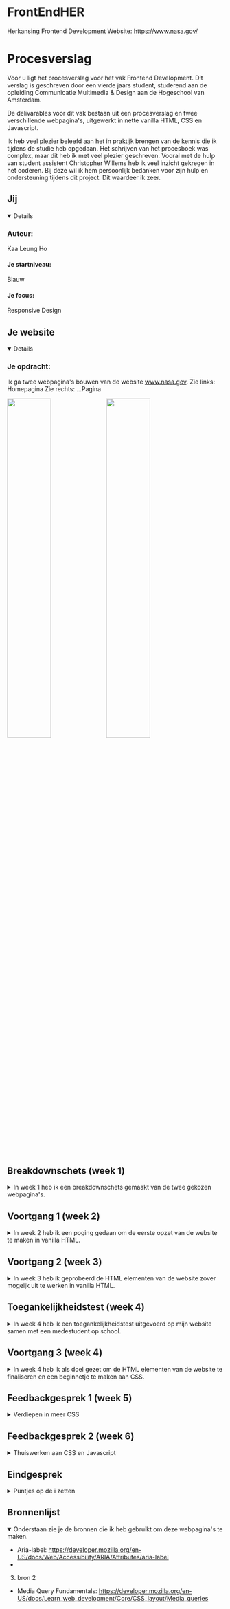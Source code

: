 # FrontEndHER
Herkansing Frontend Development
Website: https://www.nasa.gov/

# Procesverslag
Voor u ligt het procesverslag voor het vak Frontend Development. Dit verslag is geschreven door een vierde jaars student, studerend aan de opleiding Communicatie Multimedia & Design aan de Hogeschool van Amsterdam.

De delivarables voor dit vak bestaan uit een procesverslag en twee verschillende webpagina's, uitgewerkt in nette vanilla HTML, CSS en Javascript.

Ik heb veel plezier beleefd aan het in praktijk brengen van de kennis die ik tijdens de studie heb opgedaan. Het schrijven van het procesboek was complex, maar dit heb ik met veel plezier geschreven. Vooral met de hulp van student assistent Christopher Willems heb ik veel inzicht gekregen in het coderen. Bij deze wil ik hem persoonlijk bedanken voor zijn hulp en ondersteuning tijdens dit project. Dit waardeer ik zeer.


## Jij

<details open>

### Auteur:
Kaa Leung Ho

#### Je startniveau:
Blauw

#### Je focus:
Responsive Design
 
</details>



## Je website

<details open>

### Je opdracht:
Ik ga twee webpagina's bouwen van de website www.nasa.gov.
Zie links: Homepagina
Zie rechts: ...Pagina

<p float="left">
  <img src="https://github.com/user-attachments/assets/f65bbe32-0f72-454d-8702-caeed4db7469" width="45%" />
  <img src="https://github.com/user-attachments/assets/f65bbe32-0f72-454d-8702-caeed4db7469" width="45%" />
</p>
 
</details>


## Breakdownschets (week 1)

<details>

<summary>In week 1 heb ik een breakdownschets gemaakt van de twee gekozen webpagina's.</summary>

  <img src="https://github.com/user-attachments/assets/ab70bb90-eccb-4441-a830-f600550166d6" width="45%" />

</details>



## Voortgang 1 (week 2)

<details>
 
<summary>In week 2 heb ik een poging gedaan om de eerste opzet van de website te maken in vanilla HTML.</summary>

### Stand van zaken
In week 2 heb ik een poging gedaan om een eerste opzet van de homepage in vanilla HTML te maken. Het structureren van de content in HTML was in het begin behoorlijk lastig. Het was namelijk al een tijdje geleden dat ik met code had gewerkt, en ik wist niet precies waar ik moest beginnen. Daarom besloot ik maar gewoon ergens te starten, en mijn gekozen website na te bouwen. Tijdens het voortgangsgesprek kwam ik er echter achter dat mijn code niet in orde was.

Ik had namelijk geen mobile-first-aanpak gehanteerd. Een studentassistent legde mij uit dat het belangrijk is om altijd mobile-first te beginnen. Bij een mobile-first-aanpak wordt vanaf het begin al een responsief ontwerp toegepast. Bovendien begreep ik dat het eenvoudiger is om vanuit een mobiele layout naar een  desktoplayout te schalen dan andersom.

### Agenda voor meeting
n.v.t.

### Verslag van meeting
- Altijd mobile-first beginnen bij het schrijven van code.
- Huiswerk voor volgende week: Homepagine in html (zover mogelijk) uitwerken.

</details>



## Voortgang 2 (week 3)

<details>
 
<summary>In week 3 heb ik geprobeerd de HTML elementen van de website zover mogeijk uit te werken in vanilla HTML.</summary>


### Stand van zaken
Bij deze voortgangsgesprek heb ik kritische feedback ontvangen over het schrijven van non-sematische elementen in mijn HTML document. Ik begreep niet goed waarom ik geen 'div' en 'classes' mocht gebruiken. Na uitgebreide uitleg van Danny de Vries begrijp ik nu eindelijk het belang van het gebruik van semantisch correcte HTML-elementen, zoals header, main en footer. Het gebruik van semantische elementen zorgt namelijk ervoor dat de content duidelijk georganiseerd is.

Dit is een voorbeeld van semantische incorrecte code:

```css
<div>
 <ul>
   <li><a href="#">Home</a></li>
   <li><a href="#">News & Events</a></li>
   <li><a href="#">Multimedia</a></li>
   <li><a href="#">NASA+</a></li>
   <li><a href="#">Missions</a></li>
 </ul>
</div>
```

Dit is een voorbeeld van semantische correcte code:

```css
<nav>
 <ul>
   <li><a href="#">Home</a></li>
   <li><a href="#">News & Events</a></li>
   <li><a href="#">Multimedia</a></li>
   <li><a href="#">NASA+</a></li>
   <li><a href="#">Missions</a></li>
 </ul>
</nav>
```

Tot slot heb ik ook het verschil geleerd tussen 'button' en 'a'. Een 'button' wordt gebruikt voor interacties binnen dezelfde webpagina, zoals het uitvoeren van een actie of het activeren van een javascript-element. Daarentegen wordt een 'a' gebruikt om door te navigeren naar een andere webpagina.

Ik heb 'button' toegepast voor het toggelen van de hamburger side menu:

```css
<button aria-label="Toggle Sidebar" aria-expanded="false">☰</button>
```

Ik heb 'a' toegepast voor het creëren van links op de homepagina:

```css
<nav>
 <a href="#">News & Events</a>
 <a href="#">Multimedia</a>
 <a href="#">NASA+</a>
</nav>
```

### Agenda voor meeting
n.v.t.

### Verslag van meeting
- Uitleg en de gedachtepunt omtrent het schrijven van semantische elementen in de HTML document.
- Geen 'div' of 'classes' gebruiken, maar CSS selectors.

</details>



## Toegankelijkheidstest (week 4)

<details>
<summary>In week 4 heb ik een toegankelijkheidstest uitgevoerd op mijn website samen met een medestudent op school.</summary>

### Bevindingen
Onderstaand worden de belangrijkste bevindingen vermeld die in de test naar voren kwamen:

#### De dropdown menu in de navigatiebalk (Desktop versie)
De screenreader werd ingezet om de toegankelijkheid en inclusiviteit van de website www.nasa.gov te meten. Hieruit bleek dat de navigatie in het dropdownmenu van de navigatiebalk op de homepagina niet optimaal is ontworpen voor gebruikers met bewegingsbeperkingen. Gebruikers kunnen namelijk niet eenvoudig met de pijltjestoetsen door het menu navigeren. Aangezien het dropdownmenu een groot aantal onderwerpen bevat, moeten gebruikers elk onderwerp individueel doorlopen. Dit maakt het niet mogelijk om direct de gewenste webpagina te selecteren, wat de gebruiksvriendelijkheid van de gebruiker belemmert.

  <img src="Schermafbeelding 2025-01-26 om 23 24 34" src="https://github.com/user-attachments/assets/efbde683-d8d2-4fb0-825a-7da790654185" width="45%" />

Het probleem kan worden opgelost door een duidelijke hiërarchische structuur op te zetten die het navigeren binnen het dropdownmenu eenvoudiger maakt. Dit houdt in dat gebruikers vanuit het hoofdmenu de mogelijkheid krijgen om een onderwerp te selecteren, waarna gebruikers direct toegang hebben tot de bijbehorende subonderwerpen of artikelen binnen die categorie. Daarnaast kan een optie worden toegevoegd waarmee gebruikers eenvoudig kunnen schakelen tussen andere hoofdonderwerpen.

#### Videos spelen continu af in een loop 
De website van NASA maakt veel gebruik van bewegende achtergronden bij artikelen op de homepagina. Deze video's worden continu afgespeeld en stoppen niet automatisch. Deze elementen kunnen de prestaties van de website negatief beïnvloeden, met name wanneer apparaten niet krachtig genoeg zijn om deze beelden soepel af te spelen.

Het probleem kan worden opgelost door minder belastende elementen, zoals GIF's, te gebruiken. Daarnaast is het ook een idee om gebruikers de mogelijkheid te geven om deze animaties handmatig uit te schakelen.

</details>



## Voortgang 3 (week 4)

<details>
<summary>In week 4 heb ik als doel gezet om de HTML elementen van de website te finaliseren en een beginnetje te maken aan CSS.</summary>

### Stand van zaken
De mobiele versie is klaar, dus ik begin nu met de ontwikkeling van de desktopversie. Dit betekent dat ik eerst de benodigde HTML-elementen voor de desktopversie moet opzetten. Zodra deze klaar zijn, zal ik verdergaan met het toepassen van CSS. Christopher Willems heeft mij enorm geholpen bij het implementeren van media queries, waarmee content kan worden toegevoegd of verwijderd om de website responsief te maken voor verschillende schermformaten.
Daarnaast ga ik ook een beginnetje maken aan Javascript om het hamburgermenu interactief te maken.

  <img src="https://github.com/user-attachments/assets/b7a143d4-89dc-42d8-b8b1-1bcd05fa8264" width="45%" />

Mijn doel is nu om de HTML elementen voor de desktop versie te maken. Zie referentie:

  <img src="https://github.com/user-attachments/assets/e7fc943e-aa05-4431-92dd-643a2a9651f2" width="45%" />

Christopher Willems heeft mij uitleg gegeven hoe ik mijn website responsive kan maken door mediaqueries te gebruiken.
De 'min-width' element geeft aan hoe de webpagina hoort te gedragen, wanneer de webpagina een bepaalde minimale breedte heeft kunnen bereiken.
Ik heb onderstaand lopen oefenen met kleuren om deze veranderingen eenvoudig te kunnen zien.

```css
@media (min-width: 640px) {
    main {
        background-color: purple;
    }
}

@media (min-width: 800px) {
    main {
        background-color: yellow;
    }
}

@media (min-width: 1024px) {
    main {
        background-color: red;
    }
}
```

### Agenda voor meeting
n.v.t.

### Verslag van meeting
- De Mobile Versie is af, nu aan de slag met de Desktop Versie.
- Uitleg gekregen responsive design en bijbehorende media media query.

</details>



## Feedbackgesprek 1 (week 5)

<details>
<summary>Verdiepen in meer CSS</summary>

### Stand van zaken
Ik heb mij wezen verdiepen in responsive design en hoe elementen toegevoegd, verwijderd of verplaatst kunnen worden op de webpagina. Hierbij heb ik gewerkt met breakpoints om de lay-out dynamisch aan te passen aan verschillende schermformaten. Mijn website heeft drie responsieve ontwerpen met twee breakpoints.
De website begint met een minimale min-width van 600px. Het eerste breakpoint is ingesteld op 640px en het tweede breakpoint op 1024px. Hierdoor wordt de website optimaal weergegeven op diverse schermgroottes.

### Kernpunten deze week
- Min-width zorgt ervoor dat de website een minimale dimensie kan behouden om het te laten werken.
- Niet alle elementen worden meegeschaald met de responsiveness van de website.
- Uitleg gekregen Javascript.

</details>



## Feedbackgesprek 2 (week 6)

<details>
<summary>Thuiswerken aan CSS en Javascript</summary>

### Stand van zaken
Deze week was erg druk geweest voor mij, omdat ik een herkansing had voor een ander vak die ik echt moest halen. Hierdoor kon ik helaas niet deelnemen aan de feedbackgesprekken op school. Om dit te compenseren, heb ik mezelf verdiept in online bronnen voor het finaliseren van mijn website. Christopher Willems heeft mij een hele handige open-source website aanbevolen om theorieën en documentatie op te zoeken, namelijk MDN Web Docs.

### Kernpunten deze week
- Min-width zorgt ervoor dat de website een minimale dimensie kan behouden om het te laten werken.
- Niet alle elementen worden meegeschaald met de responsiveness van de website.
- Uitleg gekregen Javascript.

</details>

## Eindgesprek 

<details>
<summary>Puntjes op de i zetten</summary>

### Stand van zaken
Door de herkansing kon ik ook niet deelnemen aan aan het eindgesprek. Ik heb contact gezocht met Christopher Willems. Samen hebben wij naar mijn code gekeken.

### Screenshot(s)

hier screenshot(s) van je eindresultaat

</details>















## Bronnenlijst

<details open>
<summary>Onderstaan zie je de bronnen die ik heb gebruikt om deze webpagina's te maken.</summary>


- Aria-label: https://developer.mozilla.org/en-US/docs/Web/Accessibility/ARIA/Attributes/aria-label
- 
3. bron 2
- Media Query Fundamentals: https://developer.mozilla.org/en-US/docs/Learn_web_development/Core/CSS_layout/Media_queries

</details>
